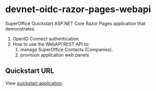 # devnet-oidc-razor-pages-webapi

SuperOffice Quickstart ASP.NET Core Razor Pages application that demonstrates:

1. OpenID Connect authentication
1. How to use the WebAPI REST API to:
    1. manage SuperOffice Contacts (Companies).
    1. provision application web panels

## Quickstart URL

View [quickstart application](https://community.superoffice.com/en/developer/create-apps/quickstart/create-aspdotnet-core-app/).

